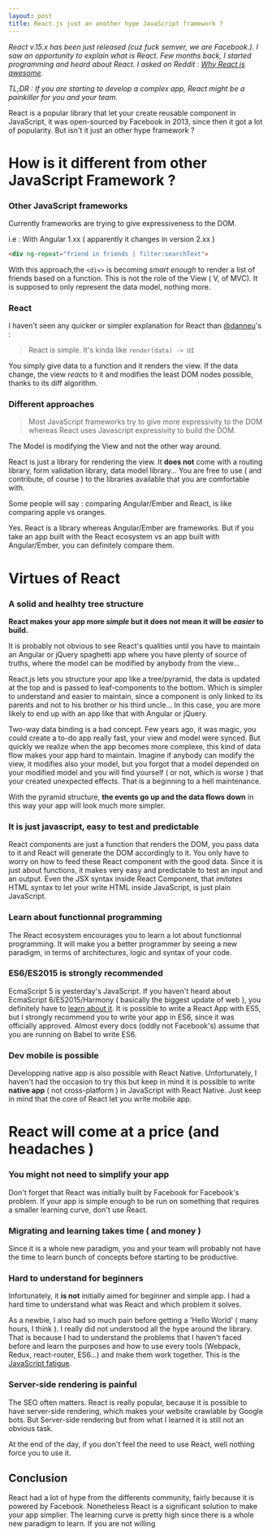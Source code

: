 ```yaml
---
layout: post
title: React.js just an another hype JavaScript framework ?
---
```



*React v.15.x has been just released (cuz fuck semver, we are Facebook.). I saw an opportunity to explain what is React. Few months back, I started programming and heard about React. I asked on Reddit : [Why React is awesome](https://www.reddit.com/r/javascript/comments/3hs4io/why_react_is_awesome/).*


*TL;DR : If you are starting to develop a complex app, React might be a painkiller for you and your team.*

React is a popular library that let your create reusable component in JavaScript, it was open-sourced by Facebook in 2013, since then it got a lot of popularity. But isn't it just an other hype framework ? 

# How is it different from other JavaScript Framework ?


### Other JavaScript frameworks
Currently frameworks are trying to give expressiveness to the DOM. 

i.e : With Angular 1.xx ( apparently it changes in version 2.xx ) 

```html
<div ng-repeat="friend in friends | filter:searchText">
```

With this approach,the `<div>` is becoming *smart enough* to render a list of friends based on a function. This is not the role of the View ( V, of MVC). It is supposed to only represent the data model, nothing more.

### React

I haven't seen any quicker or simpler explanation for React than [@danneu](https://www.reddit.com/r/javascript/comments/3hs4io/why_react_is_awesome/#thing_t1_cua60al)'s : 

>React is simple. It's kinda like `render(data) -> UI`

You simply give data to a function and it renders the view. If the data change, the view *reacts* to it and modifies the least DOM nodes possible, thanks to its diff algorithm.

### Different approaches 

>Most JavaScript frameworks try to give more expressivity to the DOM whereas React uses Javascript expressivity to build the DOM.

The Model is modifying the View and not the other way around.

React is just a library for rendering the view. It **does not** come with a routing library, form validation library, data model library... You are free to use ( and contribute, of course ) to the libraries available that you are comfortable with.

Some people will say : comparing Angular/Ember and React, is like comparing apple vs oranges. 

Yes. React is a library whereas Angular/Ember are frameworks. But if you take an app built with the React ecosystem vs an app built with Angular/Ember, you can definitely compare them. 

# Virtues of React

### A solid and healhty tree structure
**React makes your app more *simple* but it does not mean it will be *easier* to build.**

It is probably not obvious to see React's qualities until you have to maintain an Angular or jQuery spaghetti app where you have plenty of source of truths, where the model can be modified by anybody from the view...

React.js lets you structure your app like a tree/pyramid, the data is updated at the top and is passed to leaf-components to the bottom. Which is simpler to understand and easier to maintain, since a component is only linked to its parents and not to his brother or his third uncle... In this case, you are more likely to end up with an app like that with Angular or jQuery.

Two-way data binding is a bad concept. Few years ago, it was magic, you could create a to-do app really fast, your view and model were synced. But quickly we realize when the app becomes more complexe, this kind of data flow makes your app hard to maintain. Imagine if anybody can modify the view, it modifies also your model, but you forgot that a model depended on your modified model and you will find yourself ( or not, which is worse ) that your created unexpected effects. That is a beginning to a hell maintenance.

With the pyramid structure, **the events go up and the data flows down** in this way your app will look much more simpler.

### It is just javascript, easy to test and predictable
React components are just a function that renders the DOM, you pass data to it and React will generate the DOM accordingly to it. You only have to worry on how to feed these React component with the good data. Since it is just about functions, it makes very easy and predictable to test an input and an output. Even the JSX syntax inside React Component, that *imitates* HTML syntax to let your write HTML inside JavaScript, is just plain JavaScript.

### Learn about functionnal programming
The React ecosystem encourages you to learn a lot about functionnal programming. It will make you a better programmer by seeing a new paradigm, in terms of architectures, logic and syntax of your code.

### ES6/ES2015 is strongly recommended

EcmaScript 5 is yesterday's JavaScript. If you haven't heard about EcmaScript 6/ES2015/Harmony ( basically the biggest update of web ), you definitely have to [learn about it](https://developer.mozilla.org/en/docs/Web/JavaScript/New_in_JavaScript/ECMAScript_6_support_in_Mozilla). It is possible to write a React App with ES5, but I strongly recommend you to write your app in ES6, since it was officially approved. Almost every docs (oddly not Facebook's) assume that you are running on Babel to write ES6.

### Dev mobile is possible

Developping native app is also possible with React Native. Unfortunately, I haven't had the occasion to try this but keep in mind it is possible to write **native app** ( not cross-platform ) in JavaScript with React Native. Just keep in mind that the core of React let you write mobile app. 


# React will come at a price (and headaches )

### You might not need to simplify your app
Don't forget that React was initially built by Facebook for Facebook's problem. If your app is simple enough to be run on something that requires a smaller learning curve, don't use React. 

### Migrating and learning takes time ( and money )

Since it is a whole new paradigm, you and your team will probably not have the time to learn bunch of concepts before starting to be productive.

### Hard to understand for beginners

Infortunately, it **is not** initially aimed for beginner and simple app. I had a hard time to understand what was React and which problem it solves.

As a newbie, I also had so much pain before getting a 'Hello World' ( many hours, I think ). I really did not understood all the hype around the library. That is because I had to understand the problems that I haven't faced before and learn the purposes and how to use every tools (Webpack, Redux, react-router, ES6...) and make them work together. This is the [JavaScript fatigue](https://medium.com/@ericclemmons/javascript-fatigue-48d4011b6fc4#.5pzrqifsl).


### Server-side rendering is painful
The SEO often matters. React is really popular, because it is possible to have server-side rendering, which makes your website crawlable by Google bots. But Server-side rendering but from what I learned it is still not an obvious task.
 
At the end of the day, if you don't feel the need to use React, well nothing force you to use it.


## Conclusion

React had a lot of hype from the differents community, fairly because it is powered by Facebook. Nonetheless React is a significant solution to make your app simplier. The learning curve is pretty high since there is a whole new paradigm to learn. If you are not willing



